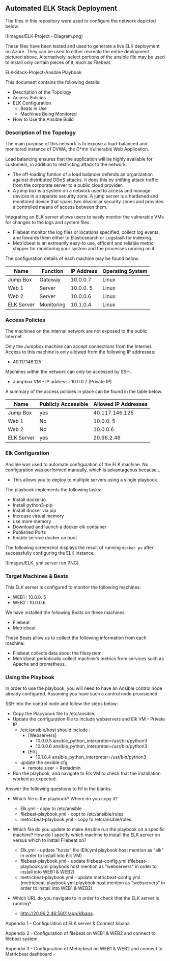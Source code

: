 ## Automated ELK Stack Deployment

The files in this repository were used to configure the network depicted below.

!(Images/ELK-Project - Diagram.png)

These files have been tested and used to generate a live ELK deployment on Azure. They can be used to either recreate the entire deployment pictured above. Alternatively, select portions of the ansible file may be used to install only certain pieces of it, such as Filebeat.

 ELK-Stack-Project-Ansible Playbook

This document contains the following details:
- Description of the Topology
- Access Policies
- ELK Configuration
  - Beats in Use
  - Machines Being Monitored
- How to Use the Ansible Build


### Description of the Topology

The main purpose of this network is to expose a load-balanced and monitored instance of DVWA, the D*mn Vulnerable Web Application.

Load balancing ensures that the application will be highly available for customers, in addition to restricting attack to the network.
- The off-loading funtion of a load balancer defends an organization against distributed DDoS attacks. It does this by shifting attack traffic from the corporate server to a public cloud provider. 
- A jump box is a system on a network used to access  and manage devices in a separate security zone. A jump server is a hardened and monitored device that spans two dissimilar security zones and provides a controlled means of access between them.

Integrating an ELK server allows users to easily monitor the vulnerable VMs for changes to the logs and system files.
- Filebeat monitor the log files or locations specified, collect log events, and fowards them either to Elasticsearch or Logstash for indexing.
- Metricbeat is an extreamly easy-to use, efficent and reliable metric shipper for monitoring your system and the processes running on it. 

The configuration details of each machine may be found below.


| Name     | Function | IP Address | Operating System |
|----------|----------|------------|------------------|
| Jump Box | Gateway  | 10.0.0.7   | Linux            |
| Web 1     |     Server     |    10.0.0. 5      |        Linux            |
| Web 2    |  Server        |       10.0.0.6     |        Linux            |
| ELK Server     |   Monitoring       |      10.1.0.4      |          Linux          |

### Access Policies

The machines on the internal network are not exposed to the public Internet. 

Only the Jumpbox machine can accept connections from the Internet. Access to this machine is only allowed from the following IP addresses:
- 40.117.146.125

Machines within the network can only be accessed by SSH.
- Jumpbox VM - IP address : 10.0.0.7 (Private IP)

A summary of the access policies in place can be found in the table below.

| Name     | Publicly Accessible | Allowed IP Addresses |
|----------|---------------------|----------------------|
| Jump Box |          yes     | 40.117.146.125   |
|      Web 1    |        No             |         10.0.0. 5               |
|      Web 2    |        No             |              10.0.0.6 |
|ELK Server | yes |20.96.2.46 |

### Elk Configuration

Ansible was used to automate configuration of the ELK machine. No configuration was performed manually, which is advantageous because...
- This allows you to deploy to multiple servers using a single playbook.

The playbook implements the following tasks:
- Install docker.io
- Install python3-pip
- Install docker via pip
- Increase virtual memory
- use more memory
- Download and launch a docker elk container
- Published Ports
- Enable service docker on boot

The following screenshot displays the result of running `docker ps` after successfully configuring the ELK instance.

!(Images/ELK. yml server run.PNG)

### Target Machines & Beats
This ELK server is configured to monitor the following machines:
- WEB1 :  10.0.0. 5  
- WEB2 :  10.0.0.6 

We have installed the following Beats on these machines:
- Filebeat
- Metricbeat

These Beats allow us to collect the following information from each machine:
- Filebeat collects data about the filesystem. 
- Metricbeat periodically collect machine's metrics from services such as Apache and prometheus. 

### Using the Playbook
In order to use the playbook, you will need to have an Ansible control node already configured. Assuming you have such a control node provisioned: 

SSH into the control node and follow the steps below:
- Copy the Placybook file to /etc/ansible.
- Update the configuration file to include webservers and Elk VM - Private IP
    - /etc/ansible/host should include : 
        -  [Webservers]
             - 10.0.0.5 ansible_python_interpreter=/usr/bin/python3
             - 10.0.0.6 ansible_python_interpreter=/usr/bin/python3
        - [Elk]     
             - 10.1.0.4 ansible_python_interpreter=/usr/bin/python3
    -  update the ansible.cfg
        -  remote_user = Redadmin
- Run the playbook, and navigate to Elk VM to check that the installation worked as expected.
 

 Answer the following questions to fill in the blanks:
- Which file is the playbook? Where do you copy it?
    - Elk.yml - copy to /etc/ansible
    - filebeat-playbook.yml - copt to /etc/ansible/roles
    -  metricbeat-playbook.yml - copy to /etc/ansible/roles
    
- Which file do you update to make Ansible run the playbook on a specific machine? How do I specify which machine to install the ELK server on versus which to install Filebeat on?
    -  Elk.yml - update "hosts" file  (Elk.yml playbook host mention as "elk" in order to install into Elk VM)
    -  filebeat-playbook.yml -  update filebeat-config.yml (filebeat-playbook.yml playbook host mention as "webservers" in                              order to install into WEB1 & WEB2)
    -   metricbeat-playbook.yml - update metricbeat-config.yml (metricbeat-playbook.yml playbook host mention as                                          "webservers" in order to install into WEB1 & WEB2)
- Which URL do you navigate to in order to check that the ELK server is running?
    - http://20.96.2.46:5601/app/kibana.

Appendix 1 - Configuration of ELK server & Connect kibana

Appendix 2 - Configuration of filebeat on WEB1 & WEB2 and connect to filebeat system

Appendix 3 - Configuration of Metricbeat on WEB1 & WEB2 and connect to Metricbeat dashboard
    -








